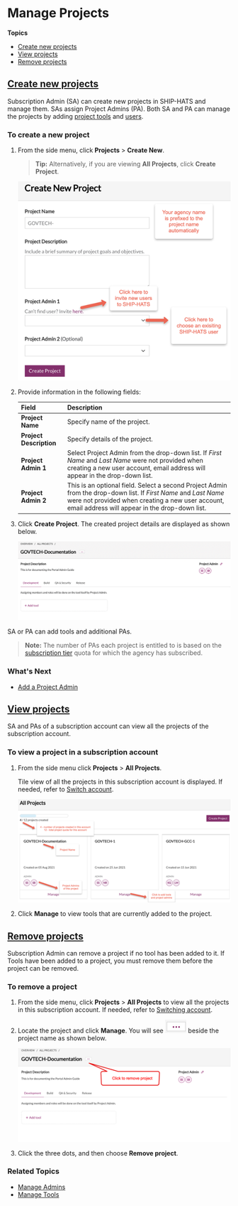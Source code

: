 # Manage Projects

**Topics**
- [Create new projects](#create-new-projects)
- [View projects](#view-projects)
- [Remove projects](#remove-projects)

## [Create new projects](#create-new-projects)

Subscription Admin (SA) can create new projects in SHIP-HATS and manage them. SAs assign Project Admins (PA). Both SA and PA can manage the projects by adding [project tools](manage-tools) and [users](manage-users).

### To create a new project

1. From the side menu, click **Projects** > **Create New**.  

    >**Tip:** Alternatively, if you are viewing **All Projects**, click **Create Project**.  

    <kbd>![Create New Project](create-new-project.png ':size=100%')</kbd>

1. Provide information in the following fields:

    |Field|Description|
    |---|---|
    |**Project Name**| Specify name of the project. 
    |**Project Description**| Specify details of the project. 
    |**Project Admin 1**| Select Project Admin from the drop-down list. If *First Name* and *Last Name* were not provided when creating a new user account, email address will appear in the drop-down list.
    |**Project Admin 2**| This is an optional field. Select a second Project Admin from the drop-down list. If *First Name* and *Last Name* were not provided when creating a new user account, email address will appear in the drop-down list. 
1. Click **Create Project**. The created project details are displayed as shown below.

    <kbd>![Newly Created Project](newly-created-project.png ':size=100%')</kbd>

SA or PA can add tools and additional PAs. 
> **Note:** The number of PAs each project is entitled to is based on the [subscription tier](https://www.developer.tech.gov.sg/products/categories/devops/ship-hats/subscription) quota for which the agency has subscribed.

### What's Next 
- [Add a Project Admin](manage-admins)

## [View projects](#view-projects)

SA and PAs of a subscription account can view all the projects of the subscription account.

### To view a project in a subscription account

1. From the side menu click **Projects** > **All Projects**.

    Tile view of all the projects in this subscription account is displayed. If needed, refer to [Switch account](manage-account).

    <kbd>![View All Projects](view-all-projects-tile-view.png ':size=100%')</kbd>

1. Click **Manage** to view tools that are currently added to the project.

## [Remove projects](#remove-projects)

Subscription Admin can remove a project if no tool has been added to it. If Tools have been added to a project, you must remove them before the project can be removed.

### To remove a project

1. From the side menu, click **Projects** > **All Projects** to view all the projects in this subscription account. If needed, refer to [Switching account](manage-account).
1. Locate the project and click **Manage**. You will see ![Remove Project Icon](remove-project-icon.png) beside the project name as shown below.

    <kbd>![Remove Projects](remove-project.png ':size=100%')</kbd>

1. Click the three dots, and then choose **Remove project**.

### Related Topics
- [Manage Admins](manage-admins)
- [Manage Tools](manage-tools)
